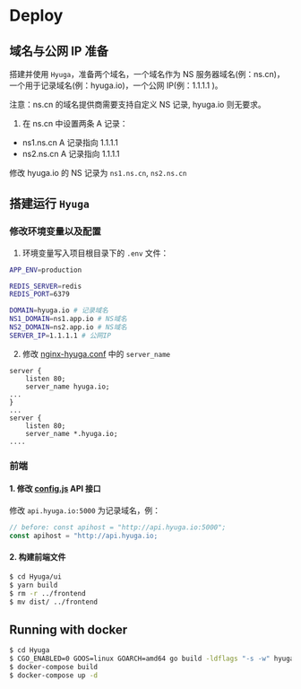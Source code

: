 # Deploy

## 域名与公网 IP 准备

搭建并使用 `Hyuga`，准备两个域名，一个域名作为 NS 服务器域名(例：ns.cn)，一个用于记录域名(例：hyuga.io)，一个公网 IP(例：1.1.1.1 )。

注意：ns.cn 的域名提供商需要支持自定义 NS 记录, hyuga.io 则无要求。

1. 在 ns.cn 中设置两条 A 记录：
- ns1.ns.cn  A 记录指向  1.1.1.1        
- ns2.ns.cn  A 记录指向  1.1.1.1

修改 hyuga.io 的 NS 记录为 `ns1.ns.cn`, `ns2.ns.cn` 

## 搭建运行 `Hyuga`

### 修改环境变量以及配置

1. 环境变量写入项目根目录下的 `.env` 文件：

```bash
APP_ENV=production

REDIS_SERVER=redis
REDIS_PORT=6379

DOMAIN=hyuga.io # 记录域名
NS1_DOMAIN=ns1.app.io # NS域名
NS2_DOMAIN=ns2.app.io # NS域名
SERVER_IP=1.1.1.1 # 公网IP
```

2. 修改 [nginx-hyuga.conf](./deploy/nginx/nginx-hyuga.conf) 中的 `server_name`
```nginx
server {
    listen 80;
    server_name hyuga.io;
...
}
...
server {
    listen 80;
    server_name *.hyuga.io;
....
```

### 前端
#### 1. 修改 [config.js](./ui/src/utils/conf.js) API 接口

修改 `api.hyuga.io:5000` 为记录域名，例：
```JavaScript
// before: const apihost = "http://api.hyuga.io:5000";
const apihost = "http://api.hyuga.io;
```
#### 2. 构建前端文件

```bash
$ cd Hyuga/ui
$ yarn build
$ rm -r ../frontend
$ mv dist/ ../frontend
```



## Running with docker
```bash
$ cd Hyuga
$ CGO_ENABLED=0 GOOS=linux GOARCH=amd64 go build -ldflags "-s -w" hyuga.go # 编译
$ docker-compose build
$ docker-compose up -d
```